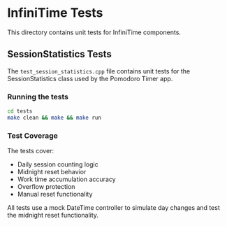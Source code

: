 # InfiniTime Tests

This directory contains unit tests for InfiniTime components.

## SessionStatistics Tests

The `test_session_statistics.cpp` file contains unit tests for the SessionStatistics class used by the Pomodoro Timer app.

### Running the tests

```bash
cd tests
make clean && make && make run
```

### Test Coverage

The tests cover:
- Daily session counting logic
- Midnight reset behavior  
- Work time accumulation accuracy
- Overflow protection
- Manual reset functionality

All tests use a mock DateTime controller to simulate day changes and test the midnight reset functionality.